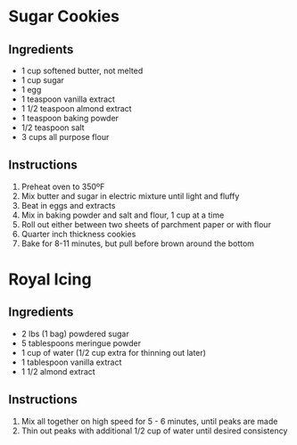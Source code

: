 # Sugar Cookies

## Ingredients
- 1 cup softened butter, not melted
- 1 cup sugar
- 1 egg
- 1 teaspoon vanilla extract
- 1 1/2 teaspoon almond extract
- 1 teaspoon baking powder
- 1/2 teaspoon salt
- 3 cups all purpose flour

## Instructions
1. Preheat oven to 350ºF
2. Mix butter and sugar in electric mixture until light and fluffy
3. Beat in eggs and extracts
4. Mix in baking powder and salt and flour, 1 cup at a time
5. Roll out either between two sheets of parchment paper or with flour
6. Quarter inch thickness cookies
7. Bake for 8-11 minutes, but pull before brown around the bottom

# Royal Icing

## Ingredients
- 2 lbs (1 bag) powdered sugar
- 5 tablespoons meringue powder
- 1 cup of water (1/2 cup extra for thinning out later)
- 1 tablespoon vanilla extract
- 1 1/2 almond extract

## Instructions
1. Mix all together on high speed for 5 - 6 minutes, until peaks are made
2. Thin out peaks with additional 1/2 cup of water until desired consistency